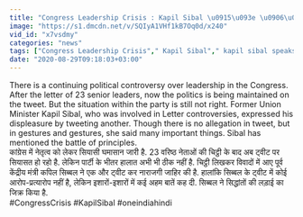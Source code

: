 ```yaml
---
title: "Congress Leadership Crisis : Kapil Sibal \u0915\u093e \u0906\u092f\u093e \u090f\u0915 \u0914\u0930 \u091f\u094d\u0935\u0940\u091f, \u0915\u0940 \u0938\u093f\u0926\u094d\u0927\u093e\u0902\u0924 \u0915\u0940 \u092c\u093e\u0924 \u0935\u0928\u0907\u0902\u0921\u093f\u092f\u093e \u0939\u093f\u0902\u0926\u0940"
image: "https://s1.dmcdn.net/v/SQIyA1VHf1kB7Oq0d/x240"
vid_id: "x7vsdmy"
categories: "news"
tags: ["Congress Leadership Crisis"," Kapil Sibal"," kapil sibal speaks of principle"]
date: "2020-08-29T09:18:03+03:00"
---
```

There is a continuing political controversy over leadership in the Congress. After the letter of 23 senior leaders, now the politics is being maintained on the tweet. But the situation within the party is still not right. Former Union Minister Kapil Sibal, who was involved in Letter controversies, expressed his displeasure by tweeting another. Though there is no allegation in tweet, but in gestures and gestures, she said many important things. Sibal has mentioned the battle of principles.    <br>कांग्रेस में नेतृत्व को लेकर सियासी घमासान जारी है. 23 वरिष्ठ नेताओं की चिट्ठी के बाद अब ट्वीट पर सियासत हो रहो है. लेकिन पार्टी के भीतर हालात अभी भी ठीक नहीं है. चिट्ठी लिखकर विवादों में आए पूर्व केंद्रीय मंत्री कपिल सिब्बल ने एक और ट्वीट कर नाराजगी जाहिर की है. हालांकि सिब्बल के ट्वीट में कोई आरोप-प्रत्यारोप नहीं है, लेकिन इशारों-इशारों में कई अहम बातें कह दी. सिब्बल ने सिद्धांतों की लड़ाई का जिक्र किया है.    <br>#CongressCrisis #KapilSibal #oneindiahindi
